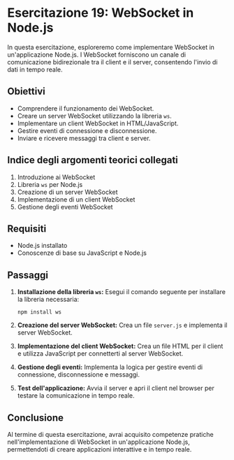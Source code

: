 # Esercitazione 19: WebSocket in Node.js

In questa esercitazione, esploreremo come implementare WebSocket in un'applicazione Node.js. I WebSocket forniscono un canale di comunicazione bidirezionale tra il client e il server, consentendo l'invio di dati in tempo reale.

## Obiettivi

- Comprendere il funzionamento dei WebSocket.
- Creare un server WebSocket utilizzando la libreria `ws`.
- Implementare un client WebSocket in HTML/JavaScript.
- Gestire eventi di connessione e disconnessione.
- Inviare e ricevere messaggi tra client e server.

## Indice degli argomenti teorici collegati

1. Introduzione ai WebSocket
2. Libreria `ws` per Node.js
3. Creazione di un server WebSocket
4. Implementazione di un client WebSocket
5. Gestione degli eventi WebSocket

## Requisiti

- Node.js installato
- Conoscenze di base su JavaScript e Node.js

## Passaggi

1. **Installazione della libreria `ws`:**
   Esegui il comando seguente per installare la libreria necessaria:
   ```
   npm install ws
   ```

2. **Creazione del server WebSocket:**
   Crea un file `server.js` e implementa il server WebSocket.

3. **Implementazione del client WebSocket:**
   Crea un file HTML per il client e utilizza JavaScript per connetterti al server WebSocket.

4. **Gestione degli eventi:**
   Implementa la logica per gestire eventi di connessione, disconnessione e messaggi.

5. **Test dell'applicazione:**
   Avvia il server e apri il client nel browser per testare la comunicazione in tempo reale.

## Conclusione

Al termine di questa esercitazione, avrai acquisito competenze pratiche nell'implementazione di WebSocket in un'applicazione Node.js, permettendoti di creare applicazioni interattive e in tempo reale.